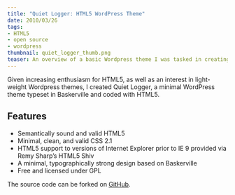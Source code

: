 ```yaml
---
title: "Quiet Logger: HTML5 WordPress Theme"
date: 2010/03/26
tags:
- HTML5
- open source
- wordpress
thumbnail: quiet_logger_thumb.png
teaser: An overview of a basic Wordpress theme I was tasked in creating.
---
```


Given increasing enthusiasm for HTML5, as well as an interest in light-weight Wordpress themes, I created Quiet Logger, a minimal WordPress theme typeset in Baskerville and coded with HTML5.

## Features

* Semantically sound and valid HTML5
* Minimal, clean, and valid CSS 2.1
* HTML5 support to versions of Internet Explorer prior to IE 9 provided via Remy Sharp’s HTML5 Shiv
* A minimal, typographically strong design based on Baskerville
* Free and licensed under GPL

The source code can be forked on [GitHub](http://github.com/mdb/QuietLogger).
